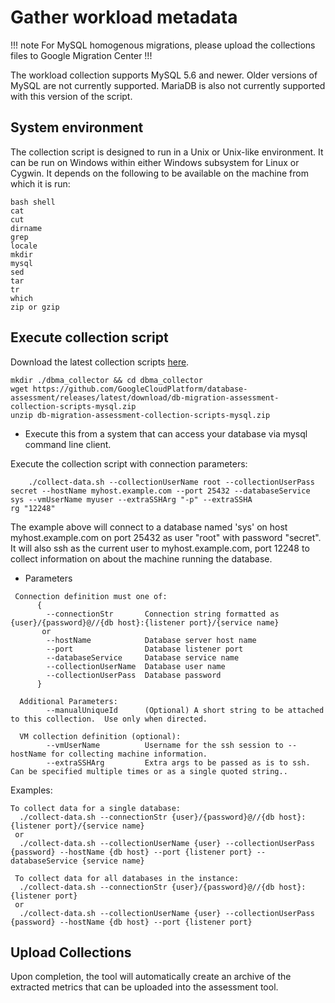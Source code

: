 # Gather workload metadata

!!! note
    For MySQL homogenous migrations, please upload the collections files to Google Migration Center
!!!

The workload collection supports MySQL 5.6 and newer. Older versions of MySQL are not currently supported.  MariaDB is also not currently supported with this version of the script.

## System environment

The collection script is designed to run in a Unix or Unix-like environment. It can be run on Windows within either Windows subsystem for Linux or Cygwin.
It depends on the following to be available on the machine from which it is run:

```shell
bash shell
cat
cut
dirname
grep
locale
mkdir
mysql
sed
tar
tr
which
zip or gzip
```

## Execute collection script

Download the latest collection scripts [here](https://github.com/GoogleCloudPlatform/database-assessment/releases/latest/download/db-migration-assessment-collection-scripts-mysql.zip).

```shell
mkdir ./dbma_collector && cd dbma_collector
wget https://github.com/GoogleCloudPlatform/database-assessment/releases/latest/download/db-migration-assessment-collection-scripts-mysql.zip
unzip db-migration-assessment-collection-scripts-mysql.zip
```

- Execute this from a system that can access your database via mysql command line client.

Execute the collection script with connection parameters:

```
    ./collect-data.sh --collectionUserName root --collectionUserPass secret --hostName myhost.example.com --port 25432 --databaseService sys --vmUserName myuser --extraSSHArg "-p" --extraSSHA
rg "12248"
```

The example above will connect to a database named 'sys' on host myhost.example.com on port 25432 as user "root" with password "secret".  It will also ssh as the current user to myhost.example.com, port 12248 to collect information on about the machine running the database.

- Parameters

```
 Connection definition must one of:
      {
        --connectionStr       Connection string formatted as {user}/{password}@//{db host}:{listener port}/{service name}
       or
        --hostName            Database server host name
        --port                Database listener port
        --databaseService     Database service name
        --collectionUserName  Database user name
        --collectionUserPass  Database password
      }

  Additional Parameters:
        --manualUniqueId      (Optional) A short string to be attached to this collection.  Use only when directed.

  VM collection definition (optional):
        --vmUserName          Username for the ssh session to --hostName for collecting machine information.
        --extraSSHArg         Extra args to be passed as is to ssh. Can be specified multiple times or as a single quoted string..

```

Examples:

```shell
To collect data for a single database:
  ./collect-data.sh --connectionStr {user}/{password}@//{db host}:{listener port}/{service name}
 or
  ./collect-data.sh --collectionUserName {user} --collectionUserPass {password} --hostName {db host} --port {listener port} --databaseService {service name}

 To collect data for all databases in the instance:
  ./collect-data.sh --connectionStr {user}/{password}@//{db host}:{listener port}
 or
  ./collect-data.sh --collectionUserName {user} --collectionUserPass {password} --hostName {db host} --port {listener port}
```

## Upload Collections

Upon completion, the tool will automatically create an archive of the extracted metrics that can be uploaded into the assessment tool.
